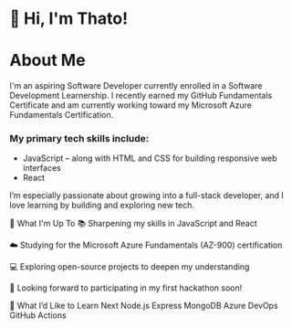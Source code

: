 # 👋 Hi, I'm Thato!

<h1>About Me</h1>


<p>I'm an aspiring Software Developer currently enrolled in a Software Development Learnership.
I recently earned my GitHub Fundamentals Certificate and am currently working toward my Microsoft Azure Fundamentals Certification.</p>

<h3>My primary tech skills include:</h3>
<ul>
  <li>JavaScript – along with HTML and CSS for building responsive web interfaces</li>
  <li>React</li>
</ul> <!-- To make it a list because it appeared as a paragraph at first.-->


I’m especially passionate about growing into a full-stack developer, and I love learning by building and exploring new tech.

🚀 What I'm Up To
📚 Sharpening my skills in JavaScript and React

☁️ Studying for the Microsoft Azure Fundamentals (AZ-900) certification

💻 Exploring open-source projects to deepen my understanding

🧠 Looking forward to participating in my first hackathon soon!

🎯 What I’d Like to Learn Next
Node.js
Express
MongoDB
Azure DevOps
GitHub Actions


